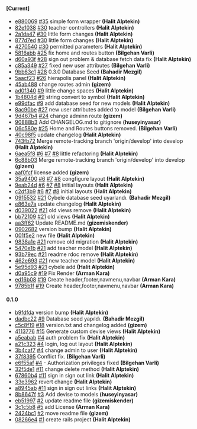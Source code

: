 
#### [Current]
 * [e880069](../../commit/e880069) [#35](../../issues/35) simple form wrapper __(Halit Alptekin)__
 * [82e1038](../../commit/82e1038) [#30](../../issues/30) teacher controllers __(Halit Alptekin)__
 * [2a1da47](../../commit/2a1da47) [#30](../../issues/30) little form changes __(Halit Alptekin)__
 * [877d7ed](../../commit/877d7ed) [#30](../../issues/30) little form changes __(Halit Alptekin)__
 * [4270540](../../commit/4270540) [#30](../../issues/30) permitted parameters __(Halit Alptekin)__
 * [5816abb](../../commit/5816abb) [#25](../../issues/25) fix home and routes button __(Bilgehan Varli)__
 * [d60a93f](../../commit/d60a93f) [#28](../../issues/28) sign out problem & database fetch data fix __(Halit Alptekin)__
 * [c85a349](../../commit/c85a349) [#27](../../issues/27) fixed new user attributes __(Bilgehan Varli)__
 * [9bb63c1](../../commit/9bb63c1) [#28](../../issues/28) 0.3.0 Database Seed __(Bahadir Mezgil)__
 * [5aacf23](../../commit/5aacf23) [#26](../../issues/26) hierapolis panel __(Halit Alptekin)__
 * [45ab488](../../commit/45ab488) change routes admin __(gizem)__
 * [ad0f340](../../commit/ad0f340) [#9](../../issues/9) little change spaces __(Halit Alptekin)__
 * [1b4804d](../../commit/1b4804d) [#9](../../issues/9) string convert to symbol __(Halit Alptekin)__
 * [e99dfac](../../commit/e99dfac) [#9](../../issues/9) add database seed for new models __(Halit Alptekin)__
 * [8ac90be](../../commit/8ac90be) [#27](../../issues/27) new user attributes added to model __(Bilgehan Varli)__
 * [9d467b4](../../commit/9d467b4) [#24](../../issues/24) change adminn route __(gizem)__
 * [90888b3](../../commit/90888b3) Add CHANGELOG.md to gitignore __(huseyinyasar)__
 * [06c580e](../../commit/06c580e) [#25](../../issues/25) Home and Routes buttons removed. __(Bilgehan Varli)__
 * [40c98f5](../../commit/40c98f5) update changelog __(Halit Alptekin)__
 * [743fb72](../../commit/743fb72) Merge remote-tracking branch 'origin/develop' into develop __(Halit Alptekin)__
 * [6aea5f8](../../commit/6aea5f8) [#6](../../issues/6) [#7](../../issues/7) [#8](../../issues/8) little refactoring __(Halit Alptekin)__
 * [6c88b03](../../commit/6c88b03) Merge remote-tracking branch 'origin/develop' into develop __(gizem)__
 * [aaf0fcf](../../commit/aaf0fcf) license added __(gizem)__
 * [35a9400](../../commit/35a9400) [#6](../../issues/6) [#7](../../issues/7) [#8](../../issues/8) congfigure layout __(Halit Alptekin)__
 * [9eab24d](../../commit/9eab24d) [#6](../../issues/6) [#7](../../issues/7) [#8](../../issues/8) initial layouts __(Halit Alptekin)__
 * [c2df3b9](../../commit/c2df3b9) [#6](../../issues/6) [#7](../../issues/7) [#8](../../issues/8) initial layouts __(Halit Alptekin)__
 * [0915532](../../commit/0915532) [#21](../../issues/21) Cybele database seed uyarlandı. __(Bahadir Mezgil)__
 * [e863e7a](../../commit/e863e7a) update changelog __(Halit Alptekin)__
 * [d039022](../../commit/d039022) [#21](../../issues/21) old views remove __(Halit Alptekin)__
 * [bb72109](../../commit/bb72109) [#21](../../issues/21) old views __(Halit Alptekin)__
 * [aa3ff62](../../commit/aa3ff62) Update README.md __(gizemiskender)__
 * [0902682](../../commit/0902682) version bump __(Halit Alptekin)__
 * [001f5e2](../../commit/001f5e2) new file __(Halit Alptekin)__
 * [9838a1e](../../commit/9838a1e) [#21](../../issues/21) remove old migration __(Halit Alptekin)__
 * [5470e1b](../../commit/5470e1b) [#21](../../issues/21) add teacher model __(Halit Alptekin)__
 * [93b79ec](../../commit/93b79ec) [#21](../../issues/21) readme rdoc remove __(Halit Alptekin)__
 * [462e693](../../commit/462e693) [#21](../../issues/21) new teacher model __(Halit Alptekin)__
 * [5e95d93](../../commit/5e95d93) [#21](../../issues/21) cybele add __(Halit Alptekin)__
 * [d0a95c9](../../commit/d0a95c9) [#19](../../issues/19) Fix Render __(Arman Kara)__
 * [ed16b08](../../commit/ed16b08) [#19](../../issues/19) Create header,footer,navmenu,navbar __(Arman Kara)__
 * [9785b1f](../../commit/9785b1f) [#19](../../issues/19) Create header,footer,navmenu,navbar __(Arman Kara)__

#### 0.1.0
 * [b9fdfda](../../commit/b9fdfda) version bump __(Halit Alptekin)__
 * [dadbc22](../../commit/dadbc22) [#9](../../issues/9) Database seed yapıldı. __(Bahadir Mezgil)__
 * [c5c8f19](../../commit/c5c8f19) [#18](../../issues/18) version.txt and changelog added __(gizem)__
 * [4113776](../../commit/4113776) [#15](../../issues/15) Generate custom devise views __(Halit Alptekin)__
 * [a5eabab](../../commit/a5eabab) [#4](../../issues/4) auth problem fix __(Halit Alptekin)__
 * [a21c323](../../commit/a21c323) [#4](../../issues/4) login, log out layout __(Halit Alptekin)__
 * [3b4caf7](../../commit/3b4caf7) [#4](../../issues/4) change admin to user __(Halit Alptekin)__
 * [37f8395](../../commit/37f8395) Conflict fix. __(Bilgehan Varli)__
 * [e6f55af](../../commit/e6f55af) [#4](../../issues/4) - Authorization privileges fixed __(Bilgehan Varli)__
 * [32f5de1](../../commit/32f5de1) [#11](../../issues/11) change delete method __(Halit Alptekin)__
 * [67860b4](../../commit/67860b4) [#11](../../issues/11) sign in sign out link __(Halit Alptekin)__
 * [33e3962](../../commit/33e3962) revert change __(Halit Alptekin)__
 * [a8945ab](../../commit/a8945ab) [#11](../../issues/11) sign in sign out links __(Halit Alptekin)__
 * [8b8647f](../../commit/8b8647f) [#3](../../issues/3) Add devise to models __(huseyinyasar)__
 * [eb51997](../../commit/eb51997) [#2](../../issues/2) update readme file __(gizemiskender)__
 * [3c1c5b8](../../commit/3c1c5b8) [#5](../../issues/5) add License __(Arman Kara)__
 * [2424bc1](../../commit/2424bc1) [#2](../../issues/2) move readme file __(gizem)__
 * [08266e4](../../commit/08266e4) [#1](../../issues/1) create rails project __(Halit Alptekin)__
